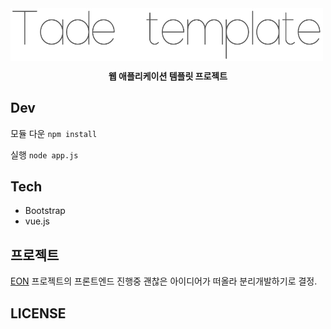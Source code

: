<img src="tade.png" align="center" width=500/>
<p align="center">
    <strong>웹 애플리케이션 템플릿 프로젝트</strong>
</p>

## Dev
모듈 다운
`npm install`

실행
`node app.js`

## Tech
- Bootstrap
- vue.js

## 프로젝트
[EON](https://github.com/kyechan99/EON-WebServer) 프로젝트의 프론트엔드 진행중 괜찮은 아이디어가 떠올라 분리개발하기로 결정.

## LICENSE
